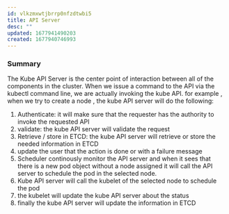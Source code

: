 ```yaml
---
id: vlkzmxwtjbrrp0nfzdtwbi5
title: API Server
desc: ""
updated: 1677941490203
created: 1677940746993
---
```


### Summary

The Kube API Server is the center point of interaction between all of the components in the cluster. When we issue a command to the API via the kubectl command line, we are actually invoking the kube API. for example , when we try to create a node , the kube API server will do the following:

1. Authenticate: it will make sure that the requester has the authority to invoke the requested API
2. validate: the kube API server will validate the request
3. Retrieve / store in ETCD: the kube API server will retrieve or store the needed information in ETCD
4. update the user that the action is done or with a failure message
5. Scheduler continously monitor the API server and when it sees that there is a new pod object without a node assigned it will call the API server to schedule the pod in the selected node.
6. Kube API server will call the kubelet of the selected node to schedule the pod
7. the kubelet will update the kube API server about the status
8. finally the kube API server will update the information in ETCD
